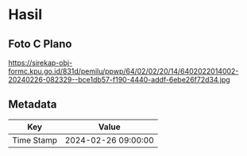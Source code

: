 # Hasil

## Foto C Plano

https://sirekap-obj-formc.kpu.go.id/831d/pemilu/ppwp/64/02/02/20/14/6402022014002-20240226-082329--bce1db57-f190-4440-addf-6ebe26f72d34.jpg


## Metadata

| Key        | Value               |
| ---------- | ------------------- |
| Time Stamp | 2024-02-26 09:00:00 |



